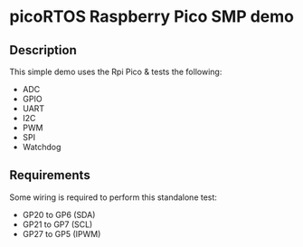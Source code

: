 # picoRTOS Raspberry Pico SMP demo

## Description

This simple demo uses the Rpi Pico & tests the following:

  - ADC
  - GPIO
  - UART
  - I2C
  - PWM
  - SPI
  - Watchdog

## Requirements

Some wiring is required to perform this standalone test:

  - GP20 to GP6 (SDA)
  - GP21 to GP7 (SCL)
  - GP27 to GP5 (IPWM)

